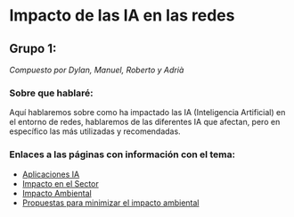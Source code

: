 # Impacto de las IA en las redes
## Grupo 1:
_Compuesto por Dylan, Manuel, Roberto y Adrià_


### Sobre que hablaré:
Aquí hablaremos sobre como ha impactado las IA (Inteligencia Artificial) en el entorno de redes, hablaremos de las diferentes IA que afectan, pero en específico las más utilizadas y recomendadas.

### Enlaces a las páginas con información con el tema:
- [Aplicaciones IA](./Enlaces/aplicacionesIA.md)
- [Impacto en el Sector](./Enlaces/impactoSector.md)
- [Impacto Ambiental](./Enlaces/impactoAmbiental.md)
- [Propuestas para minimizar el impacto ambiental](./Enlaces/minimizar.md)
